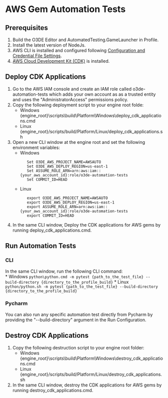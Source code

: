 # AWS Gem Automation Tests

## Prerequisites
1. Build the O3DE Editor and AutomatedTesting.GameLauncher in Profile.
2. Install the latest version of NodeJs.
3. AWS CLI is installed and configured following [Configuration and Credential File Settings](https://docs.aws.amazon.com/cli/latest/userguide/cli-configure-files.html).
4. [AWS Cloud Development Kit (CDK)](https://docs.aws.amazon.com/cdk/latest/guide/getting_started.html#getting_started_install) is installed.

## Deploy CDK Applications
1. Go to the AWS IAM console and create an IAM role called o3de-automation-tests which adds your own account as as a trusted entity and uses the "AdministratorAccess" permissions policy.
2. Copy the following deployment script to your engine root folde:
    * Windows
        {engine_root}\scripts\build\Platform\Windows\deploy_cdk_applications.cmd
    * Linux
        {engine_root}/scripts/build/Platform/Linux/deploy_cdk_applications.sh
3. Open a new CLI window at the engine root and set the following environment variables:
    * Windows
        ```
           Set O3DE_AWS_PROJECT_NAME=AWSAUTO
           Set O3DE_AWS_DEPLOY_REGION=us-east-1
           Set ASSUME_ROLE_ARN=arn:aws:iam::{your_aws_account_id}:role/o3de-automation-tests
           Set COMMIT_ID=HEAD
        ```
    * Linux
        ```
           export O3DE_AWS_PROJECT_NAME=AWSAUTO
           export O3DE_AWS_DEPLOY_REGION=us-east-1
           export ASSUME_ROLE_ARN=arn:aws:iam::{your_aws_account_id}:role/o3de-automation-tests
           export COMMIT_ID=HEAD
        ```
4. In the same CLI window, Deploy the CDK applications for AWS gems by running deploy_cdk_applications.cmd.
   
## Run Automation Tests
### CLI
In the same CLI window, run the following CLI command:  
    * Windows
    ```
        python\python.cmd -m pytest {path_to_the_test_file} --build-directory {directory_to_the_profile_build}
    ```
    * Linux
    ```
        python/python.sh -m pytest {path_to_the_test_file} --build-directory {directory_to_the_profile_build}
    ```

### Pycharm
You can also run any specific automation test directly from Pycharm by providing the "--build-directory" argument in the Run Configuration.

## Destroy CDK Applications
1. Copy the following destruction script to your engine root folder:
    * Windows
        {engine_root}\scripts\build\Platform\Windows\destroy_cdk_applications.cmd
    * Linux
        {engine_root}/scripts/build/Platform/Linux/destroy_cdk_applications.sh
2. In the same CLI window, destroy the CDK applications for AWS gems by running destroy_cdk_applications.cmd.
